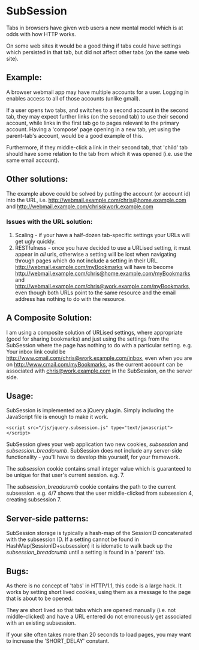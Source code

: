SubSession
==========

Tabs in browsers have given web users a new mental model which is at odds with how HTTP works.

On some web sites it would be a good thing if tabs could have settings which persisted in that tab, but did not affect other tabs (on the same web site). 


Example:
--------

A browser webmail app may have multiple accounts for a user.  Logging in enables access to all of those accounts (unlike gmail).  

If a user opens two tabs, and switches to a second account in the second tab, they may expect further links (on the second tab) to use their second account, while links in the first tab go to pages relevant to the primary account.  Having a 'compose' page opening in a new tab, yet using the parent-tab's account, would be a good example of this.

Furthermore, if they middle-click a link in their second tab, that 'child' tab should have some relation to the tab from which it was opened (i.e. use the same email account).


Other solutions:
----------------

The example above could be solved by putting the account (or account id) into the URL, i.e. http://webmail.example.com/chris@home.example.com and http://webmail.example.com/chris@work.example.com


### Issues with the URL solution:

1. Scaling - if your have a half-dozen tab-specific settings your URLs will get ugly quickly.
2. RESTfulness - once you have decided to use a URLised setting, it must appear in *all* urls, otherwise a setting will be lost when navigating through pages which do not include a setting in their URL.  
   http://webmail.example.com/myBookmarks will have to become http://webmail.example.com/chris@home.example.com/myBookmarks and http://webmail.example.com/chris@work.example.com/myBookmarks, even though both URLs point to the same resource and the email address has nothing to do with the resource.


A Composite Solution:
---------------------

I am using a composite solution of URLised settings, where appropriate (good for sharing bookmarks) and just using the settings from the SubSession where the page has nothing to do with a particular setting.  e.g.  Your inbox link could be http://www.cmail.com/chris@work.example.com/inbox, even when you are on http://www.cmail.com/myBookmarks, as the current account can be associated with chris@work.example.com in the SubSession, on the server side.


Usage:
------

SubSession is implemented as a jQuery plugin.  Simply including the JavaScript file is enough to make it work.

    <script src="/js/jquery.subsession.js" type="text/javascript"> </script> 

SubSession gives your web application two new cookies, *subsession* and *subsession_breadcrumb*.  SubSession does not include any server-side functionality - you'll have to develop this yourself, for your framework.

The *subsession* cookie contains small integer value which is guaranteed to be unique for that user's current session.  e.g. 7.

The *subsession_breadcrumb* cookie contains the path to the current subsession. e.g. 4/7 shows that the user middle-clicked from subsession 4, creating subsession 7.


Server-side patterns:
---------------------

SubSession storage is typically a hash-map of the SessionID concatenated with the subsession ID.  If a setting cannot be found in HashMap(SessionID+subsession) it is idomatic to walk back up the *subsession_breadcrumb* until a setting is found in a 'parent' tab.


Bugs:
-----

As there is no concept of 'tabs' in HTTP/1.1, this code is a large hack.  It works by setting short lived cookies, using them as a message to the page that is about to be opened.  

They are short lived so that tabs which are opened manually (i.e. not middle-clicked) and have a URL entered do not erroneously get associated with an existing subsession.

If your site often takes more than 20 seconds to load pages, you may want to increase the 'SHORT_DELAY' constant.

